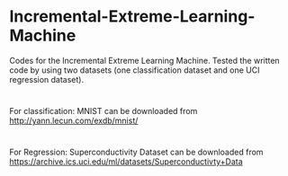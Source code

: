 # Incremental-Extreme-Learning-Machine

Codes for the Incremental Extreme Learning Machine. Tested the written code by using two datasets (one classification
dataset and one UCI regression dataset).
#
For classification: MNIST can be downloaded from http://yann.lecun.com/exdb/mnist/
#
For Regression: Superconductivity Dataset can be downloaded from https://archive.ics.uci.edu/ml/datasets/Superconductivty+Data
